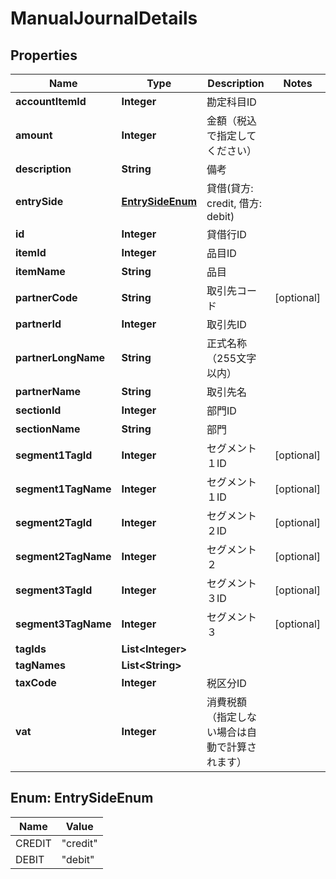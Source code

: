 

# ManualJournalDetails

## Properties

Name | Type | Description | Notes
------------ | ------------- | ------------- | -------------
**accountItemId** | **Integer** | 勘定科目ID | 
**amount** | **Integer** | 金額（税込で指定してください） | 
**description** | **String** | 備考 | 
**entrySide** | [**EntrySideEnum**](#EntrySideEnum) | 貸借(貸方: credit, 借方: debit) | 
**id** | **Integer** | 貸借行ID | 
**itemId** | **Integer** | 品目ID | 
**itemName** | **String** | 品目 | 
**partnerCode** | **String** | 取引先コード |  [optional]
**partnerId** | **Integer** | 取引先ID | 
**partnerLongName** | **String** | 正式名称（255文字以内） | 
**partnerName** | **String** | 取引先名 | 
**sectionId** | **Integer** | 部門ID | 
**sectionName** | **String** | 部門 | 
**segment1TagId** | **Integer** | セグメント１ID |  [optional]
**segment1TagName** | **Integer** | セグメント１ID |  [optional]
**segment2TagId** | **Integer** | セグメント２ID |  [optional]
**segment2TagName** | **Integer** | セグメント２ |  [optional]
**segment3TagId** | **Integer** | セグメント３ID |  [optional]
**segment3TagName** | **Integer** | セグメント３ |  [optional]
**tagIds** | **List&lt;Integer&gt;** |  | 
**tagNames** | **List&lt;String&gt;** |  | 
**taxCode** | **Integer** | 税区分ID | 
**vat** | **Integer** | 消費税額（指定しない場合は自動で計算されます） | 



## Enum: EntrySideEnum

Name | Value
---- | -----
CREDIT | &quot;credit&quot;
DEBIT | &quot;debit&quot;



